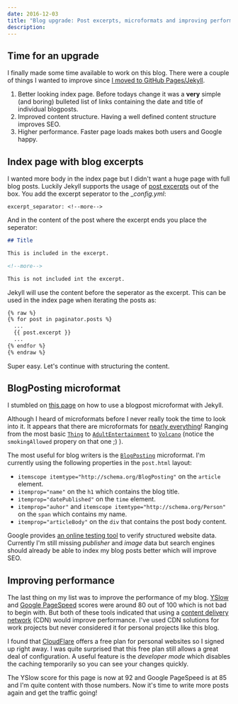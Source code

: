 ```yaml
---
date: 2016-12-03
title: "Blog upgrade: Post excerpts, microformats and improving performance"
description:
---
```


## Time for an upgrade

I finally made some time available to work on this blog. There were a couple of things I wanted to improve since [I moved to GitHub Pages/Jekyll](/articles/moving-my-blog-i-love-github-and-markdown).

1. Better looking index page. Before todays change it was a __very__ simple (and boring) bulleted list of links containing the date and title of individual blogposts.
2. Improved content structure. Having a well defined content structure improves SEO. 
3. Higher performance. Faster page loads makes both users and Google happy. 

## Index page with blog excerpts

I wanted more body in the index page but I didn't want a huge page with full blog posts. 
Luckily Jekyll supports the usage of [post excerpts](https://jekyllrb.com/docs/posts/#post-excerpts) out of the box. You add the excerpt seperator to the __config.yml_: 

`excerpt_separator: <!--more-->`

And in the content of the post where the excerpt ends you place the seperator:

```markdown
## Title

This is included in the excerpt.

<!--more-->

This is not included int the excerpt.

```

Jekyll will use the content before the seperator as the excerpt. This can be used in the index page when iterating the posts as:

```markdown
{% raw %}
{% for post in paginator.posts %}
  ...
  {{ post.excerpt }}
  ...
{% endfor %}
{% endraw %}
```

Super easy. Let's continue with structuring the content.

## BlogPosting microformat

I stumbled on [this page](http://greyfocus.com/2015/05/schema.org-microformat-jekyll/) on how to use a blogpost microformat with Jekyll.

Although I heard of microformats before I never really took the time to look into it. It appears that there are microformats for [nearly everything](https://schema.org/docs/full.html)!
Ranging from the most basic [`Thing`](https://schema.org/Thing) to [`AdultEntertainment`](https://schema.org/AdultEntertainment) to [`Volcano`](https://schema.org/Volcano) (notice the `smokingAllowed` propery on that one ;) ).

The most useful for blog writers is the [`BlogPosting`](https://schema.org/BlogPosting) microformat. I'm currently using the following properties in the `post.html` layout:

- `itemscope itemtype="http://schema.org/BlogPosting"` on the `article` element.
- `itemprop="name"` on the `h1` which contains the blog title.
- `itemprop="datePublished"` on the `time` element.
- `itemprop="auhor"` and `itemscope itemtype="http://schema.org/Person"` on the `span` which contains my name.
- `itemprop="articleBody"` on the `div` that contains the post body content.

Google provides [an online testing tool](https://search.google.com/structured-data/testing-tool) to verify structured website data. 
Currently I'm still missing _publisher_ and _image_ data but search engines should already be able to index my blog posts better which will improve SEO.

## Improving performance

The last thing on my list was to improve the performance of my blog. [YSlow](http://yslow.org/) and [Google PageSpeed](https://developers.google.com/speed/pagespeed/insights/) scores were around 80 out of 100 which is not bad to begin with.
But both of these tools indicated that using a [content delivery network](https://en.wikipedia.org/wiki/Content_delivery_network) (CDN) would improve performance. I've used CDN solutions for work projects but never considered it for personal projects like this blog. 

I found that [CloudFlare](https://www.cloudflare.com/plans/) offers a free plan for personal websites so I signed up right away. I was quite surprised that this free plan still allows a great deal of configuration. A useful feature is the _developer mode_ which disables the caching temporarily so you can see your changes quickly.

The YSlow score for this page is now at 92 and Google PageSpeed is at 85 and I'm quite content with those numbers. Now it's time to write more posts again and get the traffic going! 